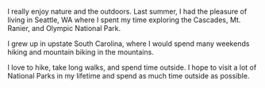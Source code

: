 I really enjoy nature and the outdoors. Last summer, I had the pleasure of living in Seattle, WA where I spent my time exploring the Cascades, Mt. Ranier, and Olympic National Park.

I grew up in upstate South Carolina, where I would spend many weekends hiking and mountain biking in the mountains. 

I love to hike, take long walks, and spend time outside. I hope to visit a lot of National Parks in my lifetime and spend as much time outside as possible. 
